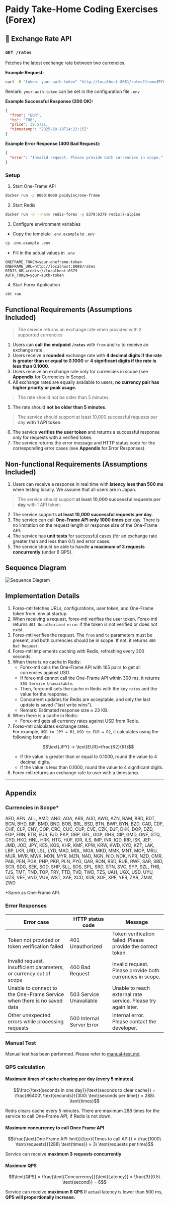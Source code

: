 # Paidy Take-Home Coding Exercises (Forex)

## 💱 Exchange Rate API

### `GET /rates`

Fetches the latest exchange rate between two currencies.

**Example Request:**
```bash
curl -H "token: your-auth-token" "http://localhost:8081/rates?from=JPY&to=USD"
```
Remark: `your-auth-token` can be set in the configuration file `.env`

**Example Successful Response (200 OK):**
```json
{
  "from": "EUR",
  "to": "THB",
  "price": 39.5721,
  "timestamp": "2025-10-18T14:22:15Z"
}
```

**Example Error Response (400 Bad Request):**
```json
{
  "error": "Invalid request. Please provide both currencies in scope."
}
```

### Setup

1. Start One-Frame API
```bash
docker run -p 8080:8080 paidyinc/one-frame
```
2. Start Redis
```bash
docker run -d --name redis-forex -p 6379:6379 redis:7-alpine
```
3. Configure environment variables
- Copy the template `.env.example` to `.env`
```bash
cp .env.example .env
```
- Fill in the actual values in `.env`
```
ONEFRAME_TOKEN=your-oneframe-token
ONEFRAME_URL=http://localhost:8080/rates
REDIS_URL=redis://localhost:6379
AUTH_TOKEN=your-auth-token
```
4. Start Forex Application
```bash
sbt run
```

## Functional Requirements (Assumptions Included)
> The service returns an exchange rate when provided with 2 supported currencies
1. Users can **call the endpoint `/rates`** with `from` and `to` to receive an exchange rate.
2. Users receive a **rounded** exchange rate with **4 decimal digits if the rate is greater than or equal to 0.1000** or **4 significant digits if the rate is less than 0.1000**.
3. Users receive an exchange rate only for currencies in scope (see **Appendix** for Currencies in Scope).
4. All exchange rates are equally available to users; **no currency pair has higher priority or peak usage.**
> The rate should not be older than 5 minutes.
5. The rate should **not be older than 5 minutes**.
> The service should support at least 10,000 successful requests per day **with 1 API token**.

6. The service **verifies the user token** and returns a successful response only for requests with a verified token.
7. The service returns the error message and HTTP status code for the corresponding error cases (see **Appendix** for Error Responses).

## Non-functional Requirements (Assumptions Included)
1. Users can receive a response in real time with **latency less than 500 ms** when testing locally. We assume that all users are in Japan.
> The service should support **at least 10,000 successful requests per day** with 1 API token.
2. The service supports **at least 10,000 successful requests per day**.
3. The service can call **One-Frame API only 1000 times** per day. There is no limitation on the request length or response size of the One-Frame API.
4. The service has **unit tests** for successful cases (for an exchange rate greater than and less than 0.1) and error cases.
5. The service should be able to handle **a maximum of 3 requests concurrently** (under 6 QPS).

## Sequence Diagram

![Sequence Diagram](sequence-diagram.png)

## Implementation Details
1. Forex-mtl fetches URLs, configurations, user token, and One-Frame token from .env at startup.
2. When receiving a request, forex-mtl verifies the user token. Forex-mtl returns `401 Unauthorized error` if the token is not verified or does not exist.
3. Forex-mtl verifies the request. The `from` and `to` parameters must be present, and both currencies should be in scope. If not, it returns `400 Bad Request`.
4. Forex-mtl implements caching with Redis, refreshing every 300 seconds.
5. When there is no cache in Redis:  
    * Forex-mtl calls the One-Frame API with 165 pairs to get all currencies against USD.
    * If forex-mtl cannot call the One-Frame API within 300 ms, it returns `503 Service Unavailable`.
    * Then, forex-mtl sets the cache in Redis with the key `rates` and the value for the response.
    * Concurrent updates for Redis are acceptable, and only the last update is saved ("last write wins").
    * Remark: Estimated response size ≈ 23 KB.
6. When there is a cache in Redis:
    * Forex-mtl gets all currency rates against USD from Redis.
7. Forex-mtl calculates exchange rates.  
For example, `USD to JPY = R1`, `USD to EUR = R2`, it calculates using the following formula:
    ```math
    \text{JPY} → \text{EUR}=\frac{R2}{R1}​
    ```
    * If the value is greater than or equal to 0.1000, round the value to 4 decimal digits.
    * If the value is less than 0.1000, round the value to 4 significant digits.
8. Forex-mtl returns an exchange rate to user with a timestamp.

---

## Appendix
### Currencies in Scope*
AED, AFN, ALL, AMD, ANG, AOA, ARS, AUD, AWG, AZN, BAM, BBD, BDT, BGN, BHD, BIF, BMD, BND, BOB, BRL, BSD, BTN, BWP, BYN, BZD, CAD, CDF, CHF, CLP, CNY, COP, CRC, CUC, CUP, CVE, CZK, DJF, DKK, DOP, DZD, EGP, ERN, ETB, EUR, FJD, FKP, GBP, GEL, GGP, GHS, GIP, GMD, GNF, GTQ, GYD, HKD, HNL, HRK, HTG, HUF, IDR, ILS, IMP, INR, IQD, IRR, ISK, JEP, JMD, JOD, JPY, KES, KGS, KHR, KMF, KPW, KRW, KWD, KYD, KZT, LAK, LBP, LKR, LRD, LSL, LYD, MAD, MDL, MGA, MKD, MMK, MNT, MOP, MRU, MUR, MVR, MWK, MXN, MYR, MZN, NAD, NGN, NIO, NOK, NPR, NZD, OMR, PAB, PEN, PGK, PHP, PKR, PLN, PYG, QAR, RON, RSD, RUB, RWF, SAR, SBD, SCR, SDG, SEK, SGD, SHP, SLL, SOS, SPL, SRD, STN, SVC, SYP, SZL, THB, TJS, TMT, TND, TOP, TRY, TTD, TVD, TWD, TZS, UAH, UGX, USD, UYU, UZS, VEF, VND, VUV, WST, XAF, XCD, XDR, XOF, XPF, YER, ZAR, ZMW, ZWD

*Same as One-Frame API.

### Error Responses
| Error case | HTTP status code | Message |
|---|---|---|
| Token not provided or token verification failed | 401 Unauthorized | Token verification failed. Please provide the correct token. |
| Invalid request, insufficient parameters, or currency out of scope | 400 Bad Request | Invalid request. Please provide both currencies in scope. |
| Unable to connect to the One-Frame Service when there is no saved data | 503 Service Unavailable | Unable to reach external rate service. Please try again later. |
| Other unexpected errors while processing requests | 500 Internal Server Error | Internal error. Please contact the developer. |

### Manual Test

Manual test has been performed. Please refer to [manual-test.md](manual-test.md).

### QPS calculation
#### Maximum times of cache clearing per day (every 5 minutes)
```math
\frac{\text{seconds in one day}}{\text{seconds to clear cache}} = \frac{86400\ \text{seconds}}{300\ \text{seconds per time}} = 288\ \text{times}
```
Redis clears cache every 5 minutes. There are maximum 288 times for the service to call One-Frame API, if Redis is not down.
#### Maximum concurrency to call Once Frame API 

```math
\frac{\text{One Frame API limit}}{\text{Times to call API}} = \frac{1000\ \text{requests}}{288\ \text{times}} ≈  3\ \text{requests per time}
```

Service can receive **maximum 3 requests concurrently**
#### Maximum QPS

```math
\text{QPS} = \frac{\text{Concurrency}}{\text{Latency}} = \frac{3}{0.5\ \text{second}} = 6
```

Service can receive **maximum 6 QPS**
If actual latency is lower than 500 ms, **QPS will proportionally increase.**
